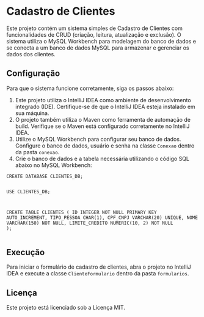 <!DOCTYPE html>
<html lang="pt-BR">
<head>
    <meta charset="UTF-8">
    <meta name="viewport" content="width=device-width, initial-scale=1.0">
</head>
<body>
    <div class="container">
        <h1>Cadastro de Clientes</h1>
        <p>Este projeto contém um sistema simples de Cadastro de Clientes com funcionalidades de CRUD (criação, leitura, atualização e exclusão). O sistema utiliza o MySQL Workbench para modelagem do banco de dados e se conecta a um banco de dados MySQL para armazenar e gerenciar os dados dos clientes.</p>
        <h2>Configuração</h2>
        <p>Para que o sistema funcione corretamente, siga os passos abaixo:</p>
        <ol>
            <li>Este projeto utiliza o IntelliJ IDEA como ambiente de desenvolvimento integrado (IDE). Certifique-se de que o IntelliJ IDEA esteja instalado em sua máquina.</li>
            <li>O projeto também utiliza o Maven como ferramenta de automação de build. Verifique se o Maven está configurado corretamente no IntelliJ IDEA.</li>
            <li>Utilize o MySQL Workbench para configurar seu banco de dados. Configure o banco de dados, usuário e senha na classe <code>Conexao</code> dentro da pasta <code>conexao</code>.</li>
            <li>Crie o banco de dados e a tabela necessária utilizando o código SQL abaixo no MySQL Workbench:</li>
        </ol>
        <pre><code>CREATE DATABASE CLIENTES_DB;
            
USE CLIENTES_DB;

CREATE TABLE CLIENTES (
    ID INTEGER NOT NULL PRIMARY KEY AUTO_INCREMENT,
    TIPO_PESSOA CHAR(1),
    CPF_CNPJ VARCHAR(20) UNIQUE,
    NOME VARCHAR(150) NOT NULL,
    LIMITE_CREDITO NUMERIC(10, 2) NOT NULL
);</code></pre>
        <h2>Execução</h2>
        <p>Para iniciar o formulário de cadastro de clientes, abra o projeto no IntelliJ IDEA e execute a classe <code>ClienteFormulario</code> dentro da pasta <code>formularios</code>.</p>
        <h2>Licença</h2>
        <p>Este projeto está licenciado sob a Licença MIT.</p>
    </div>
</body>
</html
